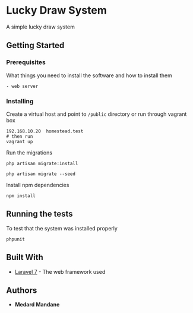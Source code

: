 # Lucky Draw System

A simple lucky draw system

## Getting Started

### Prerequisites

What things you need to install the software and how to install them

```
- web server
```

### Installing

Create a virtual host and point to `/public` directory or run through vagrant box
```
192.168.10.20  homestead.test
# then run
vagrant up
```

Run the migrations
```
php artisan migrate:install

php artisan migrate --seed
```

Install npm dependencies
```
npm install
```

## Running the tests

To test that the system was installed properly

```
phpunit
```
## Built With

* [Laravel 7](http://laravel.com/docs/7.x) - The web framework used

## Authors

* **Medard Mandane**
